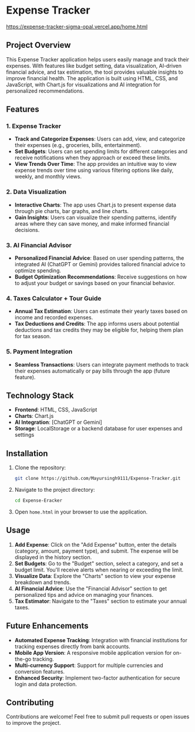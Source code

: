 
# **Expense Tracker**
https://expense-tracker-sigma-opal.vercel.app/home.html
## **Project Overview**

This Expense Tracker application helps users easily manage and track their expenses. With features like budget setting, data visualization, AI-driven financial advice, and tax estimation, the tool provides valuable insights to improve financial health. The application is built using HTML, CSS, and JavaScript, with Chart.js for visualizations and AI integration for personalized recommendations.

## **Features**

### 1. **Expense Tracker**
   - **Track and Categorize Expenses**: Users can add, view, and categorize their expenses (e.g., groceries, bills, entertainment).
   - **Set Budgets**: Users can set spending limits for different categories and receive notifications when they approach or exceed these limits.
   - **View Trends Over Time**: The app provides an intuitive way to view expense trends over time using various filtering options like daily, weekly, and monthly views.

### 2. **Data Visualization**
   - **Interactive Charts**: The app uses Chart.js to present expense data through pie charts, bar graphs, and line charts.
   - **Gain Insights**: Users can visualize their spending patterns, identify areas where they can save money, and make informed financial decisions.

### 3. **AI Financial Advisor**
   - **Personalized Financial Advice**: Based on user spending patterns, the integrated AI (ChatGPT or Gemini) provides tailored financial advice to optimize spending.
   - **Budget Optimization Recommendations**: Receive suggestions on how to adjust your budget or savings based on your financial behavior.

### 4. **Taxes Calculator + Tour Guide**
   - **Annual Tax Estimation**: Users can estimate their yearly taxes based on income and recorded expenses.
   - **Tax Deductions and Credits**: The app informs users about potential deductions and tax credits they may be eligible for, helping them plan for tax season.

### 5. **Payment Integration**
   - **Seamless Transactions**: Users can integrate payment methods to track their expenses automatically or pay bills through the app (future feature).

## **Technology Stack**
- **Frontend**: HTML, CSS, JavaScript
- **Charts**: Chart.js
- **AI Integration**: [ChatGPT or Gemini]
- **Storage**: LocalStorage or a backend database for user expenses and settings

## **Installation**

1. Clone the repository:
   ```bash
   git clone https://github.com/Mayursingh9111/Expense-Tracker.git
   ```
2. Navigate to the project directory:
   ```bash
   cd Expense-Eracker
   ```
3. Open `home.html` in your browser to use the application.

## **Usage**

1. **Add Expense**: Click on the "Add Expense" button, enter the details (category, amount, payment type), and submit. The expense will be displayed in the history section.
2. **Set Budgets**: Go to the "Budget" section, select a category, and set a budget limit. You'll receive alerts when nearing or exceeding the limit.
3. **Visualize Data**: Explore the "Charts" section to view your expense breakdown and trends.
4. **AI Financial Advice**: Use the "Financial Advisor" section to get personalized tips and advice on managing your finances.
5. **Tax Estimator**: Navigate to the "Taxes" section to estimate your annual taxes.

## **Future Enhancements**
- **Automated Expense Tracking**: Integration with financial institutions for tracking expenses directly from bank accounts.
- **Mobile App Version**: A responsive mobile application version for on-the-go tracking.
- **Multi-currency Support**: Support for multiple currencies and conversion features.
- **Enhanced Security**: Implement two-factor authentication for secure login and data protection.

## **Contributing**

Contributions are welcome! Feel free to submit pull requests or open issues to improve the project.


